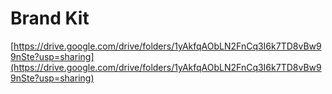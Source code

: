 # Brand Kit

[https://drive.google.com/drive/folders/1yAkfqAObLN2FnCq3I6k7TD8vBw99nSte?usp=sharing](https://drive.google.com/drive/folders/1yAkfqAObLN2FnCq3I6k7TD8vBw99nSte?usp=sharing)
